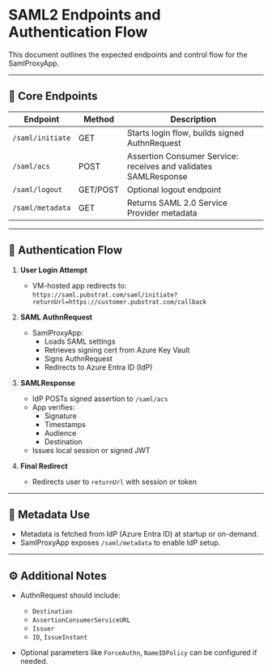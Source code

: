 # SAML2 Endpoints and Authentication Flow

This document outlines the expected endpoints and control flow for the SamlProxyApp.

---

## 🔁 Core Endpoints

| Endpoint         | Method | Description                                  |
|------------------|--------|----------------------------------------------|
| `/saml/initiate` | GET    | Starts login flow, builds signed AuthnRequest |
| `/saml/acs`      | POST   | Assertion Consumer Service: receives and validates SAMLResponse |
| `/saml/logout`   | GET/POST | Optional logout endpoint |
| `/saml/metadata` | GET    | Returns SAML 2.0 Service Provider metadata   |

---

## 🧭 Authentication Flow

1. **User Login Attempt**
   - VM-hosted app redirects to:  
     `https://saml.pubstrat.com/saml/initiate?returnUrl=https://customer.pubstrat.com/callback`

2. **SAML AuthnRequest**
   - SamlProxyApp:
     - Loads SAML settings
     - Retrieves signing cert from Azure Key Vault
     - Signs AuthnRequest
     - Redirects to Azure Entra ID (IdP)

3. **SAMLResponse**
   - IdP POSTs signed assertion to `/saml/acs`
   - App verifies:
     - Signature
     - Timestamps
     - Audience
     - Destination
   - Issues local session or signed JWT

4. **Final Redirect**
   - Redirects user to `returnUrl` with session or token

---

## 🧪 Metadata Use

- Metadata is fetched from IdP (Azure Entra ID) at startup or on-demand.
- SamlProxyApp exposes `/saml/metadata` to enable IdP setup.

---

## ⚙️ Additional Notes

- AuthnRequest should include:
  - `Destination`
  - `AssertionConsumerServiceURL`
  - `Issuer`
  - `ID`, `IssueInstant`

- Optional parameters like `ForceAuthn`, `NameIDPolicy` can be configured if needed.
